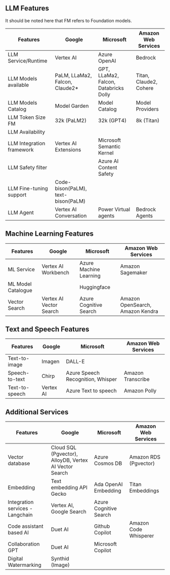## LLM Features

It should be noted here that FM refers to Foundation models. 

| Features                         | Google                    | Microsoft              | Amazon Web Services  |
|----------------------------------|---------------------------|------------------------|----------------------|
| LLM Service/Runtime              | Vertex AI                 | Azure OpenAI           | Bedrock              |
| LLM Models available             | PaLM, LLaMa2, Falcon, Claude2* | GPT, LLaMa2, Falcon, Databricks Dolly | Titan, Claude2, Cohere |
| LLM Models Catalog               | Model Garden              | Model Catalog         |  Model Providers                    |
| LLM Token Size FM                   | 32k (PaLM2)               | 32k (GPT4)             | 8k (Titan)                     |
| LLM Availability                 |                           |                        |                      |
| LLM Integration framework        | Vertex AI Extensions      | Microsoft Semantic Kernel |                    |
| LLM Safety filter                |                           | Azure AI Content Safety |                    |
| LLM Fine-tuning support          | Code-bison(PaLM), text-bison(PaLM) |                    |                    |
| LLM Agent                        | Vertex AI Conversation |  Power Virtual agents                  | Bedrock Agents                   |

## Machine Learning Features

| Features                         | Google                    | Microsoft              | Amazon Web Services  |
|----------------------------------|---------------------------|------------------------|----------------------|
| ML Service                       | Vertex AI Workbench       | Azure Machine Learning | Amazon Sagemaker    |
| ML Model Catalogue               |                           | Huggingface                      |                      |
| Vector Search                    | Vertex AI Vector Search   | Azure Cognitive Search | Amazon OpenSearch, Amazon Kendra |

## Text and Speech Features

| Features                         | Google                    | Microsoft              | Amazon Web Services  |
|----------------------------------|---------------------------|------------------------|----------------------|
| Text-to-image                    | Imagen                    | DALL-E                 |                      |
| Speech-to-text                   | Chirp                     | Azure Speech Recognition, Whisper | Amazon Transcribe |
| Text-to-speech                   | Vertex AI                 | Azure Text to speech  | Amazon Polly        |

## Additional Services

| Features                         | Google                    | Microsoft              | Amazon Web Services  |
|----------------------------------|---------------------------|------------------------|----------------------|
| Vector database                  | Cloud SQL (Pgvector), AlloyDB, Vertex AI Vector Search | Azure Cosmos DB | Amazon RDS (Pgvector) |
| Embedding                        | Text embedding API Gecko  | Ada OpenAI Embedding  | Titan Embeddings    |
| Integration services - Langchain | Vertex AI, Google Search  | Azure Cognitive Search |                      |
| Code assistant based AI          | Duet AI                   | Github Copilot        | Amazon Code Whisperer |
| Collaboration GPT                | Duet AI                   | Microsoft Copilot     |                      |
| Digital Watermarking             | Synthid (Image)           |                        |                      |
